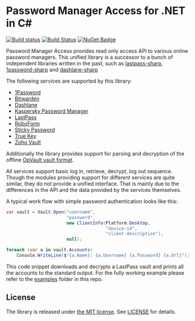 # Password Manager Access for .NET in C#

[![Build status](https://ci.appveyor.com/api/projects/status/83qpps4fqdv0vn60?svg=true)](https://ci.appveyor.com/project/detunized/password-manager-access)
[![Build Status](https://detunized.visualstudio.com/password-manager-access/_apis/build/status/detunized.password-manager-access?branchName=master)](https://detunized.visualstudio.com/password-manager-access/_build/latest?definitionId=1&branchName=master)
[![NuGet Badge](https://buildstats.info/nuget/PasswordManagerAccess)](https://www.nuget.org/packages/PasswordManagerAccess/)

Password Manager Access provides read only access API to various online
password managers. This unified library is a successor to a bunch of
independent libraries written in the past, such as
[lastpass-sharp](https://github.com/detunized/lastpass-sharp),
[1password-sharp](https://github.com/detunized/1password-sharp) and
[dashlane-sharp](https://github.com/detunized/dashlane-sharp)

The following services are supported by this library:

  - [1Password](https://1password.com)
  - [Bitwarden](https://bitwarden.com)
  - [Dashlane](https://dashlane.com)
  - [Kaspersky Password Manager](https://www.kaspersky.com/password-manager)
  - [LastPass](https://lastpass.com)
  - [RoboForm](https://roboform.com)
  - [Sticky Password](https://www.stickypassword.com)
  - [True Key](https://www.truekey.com)
  - [Zoho Vault](https://www.zoho.com/vault)

Additionally the library provides support for parsing and decryption of the
offline [OpVault vault format](https://support.1password.com/opvault-design/).

All services support basic log in, retrieve, decrypt, log out sequence. Though
the modules providing support for different services are quite similar, they
do not provide a unified interface. That is mainly due to the differences in
the API and the data provided by the services themselves.

A typical work flow with simple password authentication looks like this:

```c#
var vault = Vault.Open("username",
                       "password",
                       new ClientInfo(Platform.Desktop,
                                      "device-id",
                                      "client-description"),
                       null);

foreach (var a in vault.Accounts)
    Console.WriteLine($"{a.Name}: {a.Username} {a.Password} {a.Url}");
```

This code snippet downloads and decrypts a LastPass vault and prints all the
accounts to the standard output. For the fully working example please refer to
the [examples](examples) folder in this repo.

## License

The library is released under [the MIT license][mit]. See [LICENSE][license]
for details.

[mit]: http://www.opensource.org/licenses/mit-license.php
[license]: LICENSE

